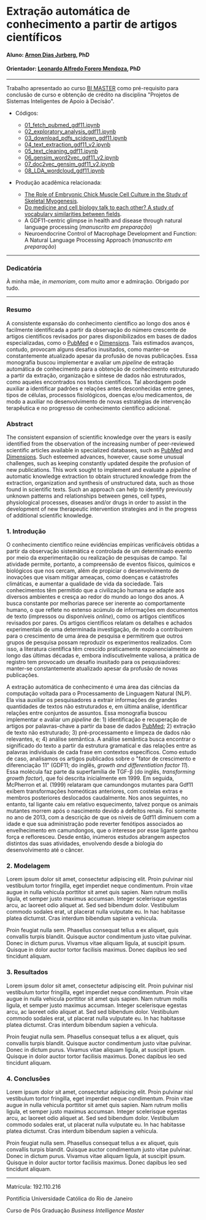 # Extração automática de conhecimento a partir de artigos científicos <!--Título do Trabalho-->

#### Aluno: [Arnon Dias Jurberg](https://github.com/ajurberg), PhD
#### Orientador: [Leonardo Alfredo Forero Mendoza](https://github.com/leofome8), PhD


---

Trabalho apresentado ao curso [BI MASTER](https://ica.puc-rio.ai/bi-master) como pré-requisito para conclusão de curso e obtenção de crédito na disciplina "Projetos de Sistemas Inteligentes de Apoio à Decisão".

- Códigos:
    - [01_fetch_pubmed_gdf11.ipynb](01_fetch_pubmed_gdf11.ipynb)
    - [02_exploratory_analysis_gdf11.ipynb](02_exploratory_analysis_gdf11.ipynb)
    - [03_download_pdfs_scidown_gdf11.ipynb](03_download_pdfs_scidown_gdf11.ipynb)
    - [04_text_extraction_gdf11_v2.ipynb](04_text_extraction_gdf11_v2.ipynb)
    - [05_text_cleaning_gdf11.ipynb](05_text_cleaning_gdf11.ipynb)
    - [06_gensim_word2vec_gdf11_v2.ipynb](06_gensim_word2vec_gdf11_v2.ipynb)
    - [07_doc2vec_gensim_gdf11_v2.ipynb](07_doc2vec_gensim_gdf11_v2.ipynb)
    - [08_LDA_wordcloud_gdf11.ipynb](08_LDA_wordcloud_gdf11.ipynb)

- Produção acadêmica relacionada:
    - [The Role of Embryonic Chick Muscle Cell Culture in the Study of Skeletal Myogenesis](https://www.frontiersin.org/articles/10.3389/fphys.2021.668600/full).
    - [Do medicine and cell biology talk to each other? A study of vocabulary similarities between fields](https://www.scielo.br/j/bjmbr/a/zWC4JBdSfB3NYvTwgR5BHNR/?lang=en).
    - A GDF11-centric glimpse in health and disease through natural language processing (*manuscrito em preparação*)
    - Neuroendocrine Control of Macrophage Development and Function: A Natural Language Processing Approach (*manuscrito em preparação*)

---

### Dedicatória

À minha mãe, *in memoriam*, com muito amor e admiração. Obrigado por tudo.

---

### Resumo

A consistente expansão do conhecimento científico ao longo dos anos é facilmente identificada a partir da observação do número crescente de artigos científicos revisados por pares disponibilizados em bases de dados especializadas, como o [PubMed](https://pubmed.ncbi.nlm.nih.gov/) e o [Dimensions](Dimensions.ai). Tais estimados avanços, contudo, provocam alguns desafios inusitados, como manter-se constantemente atualizado apesar da profusão de novas publicações. Essa monografia buscou implementar e avaliar um *pipeline* de extração automática de conhecimento para a obtenção de conhecimento estruturado a partir da extração, organização e síntese de dados não estruturados, como aqueles encontrados nos textos científicos. Tal abordagem pode auxiliar a identificar padrões e relações antes desconhecidas entre genes, tipos de células, processos fisiológicos, doenças e/ou medicamentos, de modo a auxiliar no desenvolvimento de novas estratégias de intervenção terapêutica e no progresso de conhecimento científico adicional.


### Abstract

The consistent expansion of scientific knowledge over the years is easily identified from the observation of the increasing number of peer-reviewed scientific articles available in specialized databases, such as [PubMed](https://pubmed.ncbi.nlm.nih.gov/) and [Dimensions](Dimensions.ai). Such esteemed advances, however, cause some unusual challenges, such as keeping constantly updated despite the profusion of new publications. This work sought to implement and evaluate a *pipeline* of automatic knowledge extraction to obtain structured knowledge from the extraction, organization and synthesis of unstructured data, such as those found in scientific texts. Such an approach can help to identify previously unknown patterns and relationships between genes, cell types, physiological processes, diseases and/or drugs in order to assist in the development of new therapeutic intervention strategies and in the progress of additional scientific knowledge.


### 1. Introdução

O conhecimento científico reúne evidências empíricas verificáveis obtidas a partir da observação sistemática e controlada de um determinado evento por meio da experimentação ou realização de pesquisas de campo. Tal atividade permite, portanto, a compreensão de eventos físicos, químicos e biológicos que nos cercam, além de propiciar o desenvolvimento de inovações que visam mitigar ameaças, como doenças e catástrofes climáticas, e aumentar a qualidade de vida da sociedade. Tais conhecimentos têm permitido que a civilização humana se adapte aos diversos ambientes e cresça ao redor do mundo ao longo dos anos. A busca constante por melhorias parece ser inerente ao comportamente humano, o que reflete no extenso acúmulo de informações em documentos de texto (impressos ou disponíveis *online*), como os artigos científicos revisados por pares. Os artigos científicos relatam os detalhes e achados experimentais de uma determinada investigação, de modo a contribuirem para o crescimento de uma área de pesquisa e permitirem que outros grupos de pesquisa possam reproduzir os experimentos realizados. Com isso, a literatura científica têm crescido praticamente exponencialmente ao longo das últimas décadas e, embora indiscutivelmente valiosa, a prática de registro tem provocado um desafio inusitado para os pesqusiadores: manter-se constantemente atualizado apesar da profusão de novas publicações.

A extração automática de conhecimento é uma área das ciências da computação voltada para o Processamento de Linguagem Natural (NLP). Ela visa auxiliar os pesquisadores a extrair informações de grandes quantidades de textos não estruturados e, em última análise, identificar relações entre conjuntos de assuntos. Essa monografia buscou implementar e avaliar um *pipeline* de: 1) identificação e recuperação de artigos por palavras-chave a partir da base de dados [PubMed](https://pubmed.ncbi.nlm.nih.gov/); 2) extração de texto não estruturado; 3) pré-processamento e limpeza de dados não relevantes, e; 4) análise semântica. A análise semântica busca encontrar o significado do texto a partir da estrutura gramatical e das relações entre as palavras individuais de cada frase em contextos específicos. Como estudo de caso, analisamos os artigos publicados sobre o "fator de crescimento e diferenciação 11" (GDF11; do inglês, *growth and differentiation factor 11*). Essa molécula faz parte da superfamília de TGF-β (do inglês, *transforming growth factor*), que foi descrita inicialmente em 1999. Em seguida, McPherron et al. (1999) relataram que camundongos mutantes para Gdf11 exibem transformações homeóticas anteriores, com costelas extras e membros posteriores deslocados caudalmente. Nos anos seguintes, no entanto, tal ligante caiu em relativo esquecimento, talvez porque os animais mutantes morrem após o nascimento devido a defeitos renais. Foi somente no ano de 2013, com a descrição de que os níveis de Gdf11 diminuem com a idade e que sua administração pode reverter fenótipos associados ao envelhecimento em camundongos, que o interesse por esse ligante ganhou força e refloresceu. Desde então, inúmeros estudos abrangem aspectos distintos das suas atividades, envolvendo desde a biologia do desenvolvimento até o câncer.


### 2. Modelagem

Lorem ipsum dolor sit amet, consectetur adipiscing elit. Proin pulvinar nisl vestibulum tortor fringilla, eget imperdiet neque condimentum. Proin vitae augue in nulla vehicula porttitor sit amet quis sapien. Nam rutrum mollis ligula, et semper justo maximus accumsan. Integer scelerisque egestas arcu, ac laoreet odio aliquet at. Sed sed bibendum dolor. Vestibulum commodo sodales erat, ut placerat nulla vulputate eu. In hac habitasse platea dictumst. Cras interdum bibendum sapien a vehicula.

Proin feugiat nulla sem. Phasellus consequat tellus a ex aliquet, quis convallis turpis blandit. Quisque auctor condimentum justo vitae pulvinar. Donec in dictum purus. Vivamus vitae aliquam ligula, at suscipit ipsum. Quisque in dolor auctor tortor facilisis maximus. Donec dapibus leo sed tincidunt aliquam.

### 3. Resultados

Lorem ipsum dolor sit amet, consectetur adipiscing elit. Proin pulvinar nisl vestibulum tortor fringilla, eget imperdiet neque condimentum. Proin vitae augue in nulla vehicula porttitor sit amet quis sapien. Nam rutrum mollis ligula, et semper justo maximus accumsan. Integer scelerisque egestas arcu, ac laoreet odio aliquet at. Sed sed bibendum dolor. Vestibulum commodo sodales erat, ut placerat nulla vulputate eu. In hac habitasse platea dictumst. Cras interdum bibendum sapien a vehicula.

Proin feugiat nulla sem. Phasellus consequat tellus a ex aliquet, quis convallis turpis blandit. Quisque auctor condimentum justo vitae pulvinar. Donec in dictum purus. Vivamus vitae aliquam ligula, at suscipit ipsum. Quisque in dolor auctor tortor facilisis maximus. Donec dapibus leo sed tincidunt aliquam.

### 4. Conclusões

Lorem ipsum dolor sit amet, consectetur adipiscing elit. Proin pulvinar nisl vestibulum tortor fringilla, eget imperdiet neque condimentum. Proin vitae augue in nulla vehicula porttitor sit amet quis sapien. Nam rutrum mollis ligula, et semper justo maximus accumsan. Integer scelerisque egestas arcu, ac laoreet odio aliquet at. Sed sed bibendum dolor. Vestibulum commodo sodales erat, ut placerat nulla vulputate eu. In hac habitasse platea dictumst. Cras interdum bibendum sapien a vehicula.

Proin feugiat nulla sem. Phasellus consequat tellus a ex aliquet, quis convallis turpis blandit. Quisque auctor condimentum justo vitae pulvinar. Donec in dictum purus. Vivamus vitae aliquam ligula, at suscipit ipsum. Quisque in dolor auctor tortor facilisis maximus. Donec dapibus leo sed tincidunt aliquam.

---

Matrícula: 192.110.216

Pontifícia Universidade Católica do Rio de Janeiro

Curso de Pós Graduação *Business Intelligence Master*

